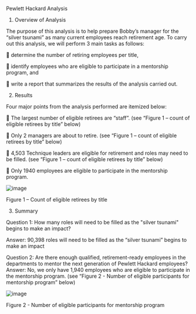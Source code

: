 Pewlett Hackard Analysis
1.	Overview of Analysis

The purpose of this analysis is to help prepare Bobby’s manager for the “silver tsunami” as many current employees reach retirement age. To carry out this analysis, we will perform 3 main tasks as follows:

	determine the number of retiring employees per title,

	identify employees who are eligible to participate in a mentorship program, and 

	write a report that summarizes the results of the analysis carried out.

2.	Results

Four major points from the analysis performed are itemized below:

	The largest number of eligible retirees are “staff”. (see “Figure 1 – count of eligible retirees by title” below)

	Only 2 managers are about to retire. (see “Figure 1 – count of eligible retirees by title” below)

	4,503 Technique leaders are eligible for retirement and roles may need to be filled. (see “Figure 1 – count of eligible retirees by title” below)

	Only 1940 employees are eligible to participate in the mentorship program.

![image](https://user-images.githubusercontent.com/79670933/115168812-29136500-a08a-11eb-9882-211ca6522dac.png)

 
Figure 1 – Count of eligible retirees by title
    

3.	Summary

Question 1: How many roles will need to be filled as the "silver tsunami" begins to make an impact?

Answer:  90,398 roles will need to be filled as the “silver tsunami” begins to make an impact 

Question 2: Are there enough qualified, retirement-ready employees in the departments to mentor the next generation of Pewlett Hackard employees?  
Answer: No, we only have 1,940 employees who are eligible to participate in the mentorship program. (see “Figure 2 - Number of eligible participants for mentorship program” below)
 
![image](https://user-images.githubusercontent.com/79670933/115168826-34ff2700-a08a-11eb-91c7-d58e1e9d5730.png)

Figure 2 - Number of eligible participants for mentorship program
